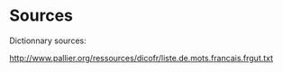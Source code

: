 # Sources

Dictionnary sources:

http://www.pallier.org/ressources/dicofr/liste.de.mots.francais.frgut.txt
